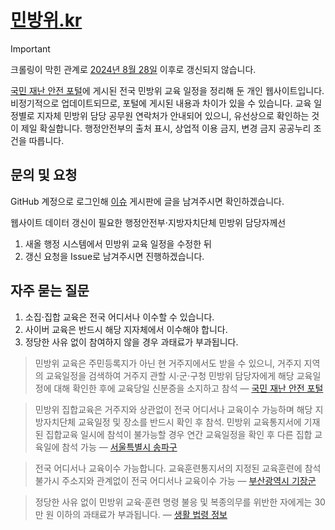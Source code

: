 # [민방위.kr](https://xn--lg3b8cv29a.kr/)

> [!IMPORTANT]  
> 크롤링이 막힌 관계로 [2024년 8월 28일](https://github.com/hyunbinseo/civil-defense/commit/07886abe55cd52ead8423041286f4411c9654ce2) 이후로 갱신되지 않습니다.

[국민 재난 안전 포털]에 게시된 전국 민방위 교육 일정을 정리해 둔 개인 웹사이트입니다. 비정기적으로 업데이트되므로, 포털에 게시된 내용과 차이가 있을 수 있습니다. 교육 일정별로 지자체 민방위 담당 공무원 연락처가 안내되어 있으니, 유선상으로 확인하는 것이 제일 확실합니다. 행정안전부의 출처 표시, 상업적 이용 금지, 변경 금지 공공누리 조건을 따릅니다.

[국민 재난 안전 포털]: https://www.safekorea.go.kr/idsiSFK/neo/sfk/cs/contents/civil_defense/SDIJKM1205.jsp?menuSeq=50

## 문의 및 요청

GitHub 계정으로 로그인해 [이슈] 게시판에 글을 남겨주시면 확인하겠습니다.

[이슈]: https://github.com/hyunbinseo/civil-defense/issues

웹사이트 데이터 갱신이 필요한 행정안전부⋅지방자치단체 민방위 담당자께선

1. 새올 행정 시스템에서 민방위 교육 일정을 수정한 뒤
2. 갱신 요청을 Issue로 남겨주시면 진행하겠습니다.

## 자주 묻는 질문

1. 소집⋅집합 교육은 전국 어디서나 이수할 수 있습니다.
2. 사이버 교육은 반드시 해당 지자체에서 이수해야 합니다.
3. 정당한 사유 없이 참여하지 않을 경우 과태료가 부과됩니다.

> 민방위 교육은 주민등록지가 아닌 현 거주지에서도 받을 수 있으니, 거주지 지역의 교육일정을 검색하여 거주지 관할 시⋅군⋅구청 민방위 담당자에게 해당 교육일정에 대해 확인한 후에 교육당일 신분증을 소지하고 참석 — [국민 재난 안전 포털]

> 민방위 집합교육은 거주지와 상관없이 전국 어디서나 교육이수 가능하며 해당 지방자치단체 교육일정 및 장소를 반드시 확인 후 참석. 민방위 교육통지서에 기재된 집합교육 일시에 참석이 불가능할 경우 연간 교육일정을 확인 후 다른 집합 교육일에 참석 가능 — [서울특별시 송파구]

[서울특별시 송파구]: https://www.songpa.go.kr/www/selectBbsNttList.do?bbsNo=172&key=3077

> 전국 어디서나 교육이수 가능합니다. 교육훈련통지서의 지정된 교육훈련에 참석 불가시 주소지와 관계없이 전국 어디서나 교육이수 가능 — [부산광역시 기장군]

[부산광역시 기장군]: https://www.gijang.go.kr/index.gijang?menuCd=DOM_000000104005002001

> 정당한 사유 없이 민방위 교육·훈련 명령 불응 및 복종의무를 위반한 자에게는 30만 원 이하의 과태료가 부과됩니다. — [생활 법령 정보]

[생활 법령 정보]: https://easylaw.go.kr/CSP/CnpClsMainBtr.laf?popMenu=ov&csmSeq=1456&ccfNo=2&cciNo=3&cnpClsNo=1
